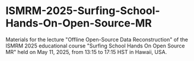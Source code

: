 # ISMRM-2025-Surfing-School-Hands-On-Open-Source-MR
Materials for the lecture "Offline Open-Source Data Reconstruction" of the ISMRM 2025 educational course "Surfing School Hands On Open Source MR" held on May 11, 2025, from 13:15 to 17:15 HST in Hawaii, USA.
